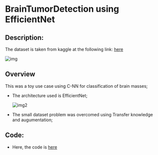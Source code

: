 # BrainTumorDetection using EfficientNet
## Description:
The dataset is taken from kaggle at the following link: [here](https://www.kaggle.com/datasets/navoneel/brain-mri-images-for-brain-tumor-detection/code)

![img](https://github.com/SimBoex/BrainTumorDetection_MRI/blob/c328cc2e3d38f05accd549ade5847716dd2e1ebf/BrainsImages.png)
## Overview
This was a toy use case using C-NN for classification of brain masses;
- The architecture used is EfficientNet;
  
  ![img2](https://github.com/SimBoex/BrainTumorDetection_MRI/blob/b2a2f32ee0aa21f3435d37f0d120e29fb7774ab2/EfficientNet-baseline-network-B0-architecture.png)
  
- The small dataset problem was overcomed using Transfer knowledge and augumentation;


## Code:
- Here, the code is [here](https://github.com/SimBoex/BrainTumorDetection_MRI/blob/b83e07beea37d08ff3e7bd0386ffa523ee051aa9/CNN_Model.ipynb)
